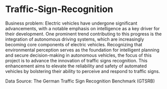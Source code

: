 # Traffic-Sign-Recognition
Business problem: Electric vehicles have undergone significant advancements, with a notable emphasis on intelligence as a key driver for their development. One prominent trend contributing to this progress is the integration of autonomous driving systems, which are increasingly becoming core components of electric vehicles. Recognizing that environmental perception serves as the foundation for intelligent planning and secure decision-making in autonomous vehicles, the focus of this project is to advance the innovation of traffic signs recognition. This enhancement aims to elevate the reliability and safety of automated vehicles by bolstering their ability to perceive and respond to traffic signs.

Data Source: The German Traffic Sign Recognition Benchmark (GTSRB)
